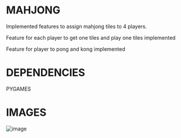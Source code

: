 # MAHJONG

Implemented features to assign mahjong tiles to 4 players.

Feature for each player to get one tiles and play one tiles implemented

Feature for player to pong and kong implemented 

# DEPENDENCIES

PYGAMES

# IMAGES
![image](https://github.com/MengYewCheah/Mahjong/assets/72537881/43a9c9a3-0c60-4370-ad09-a36ffa5be85c)
